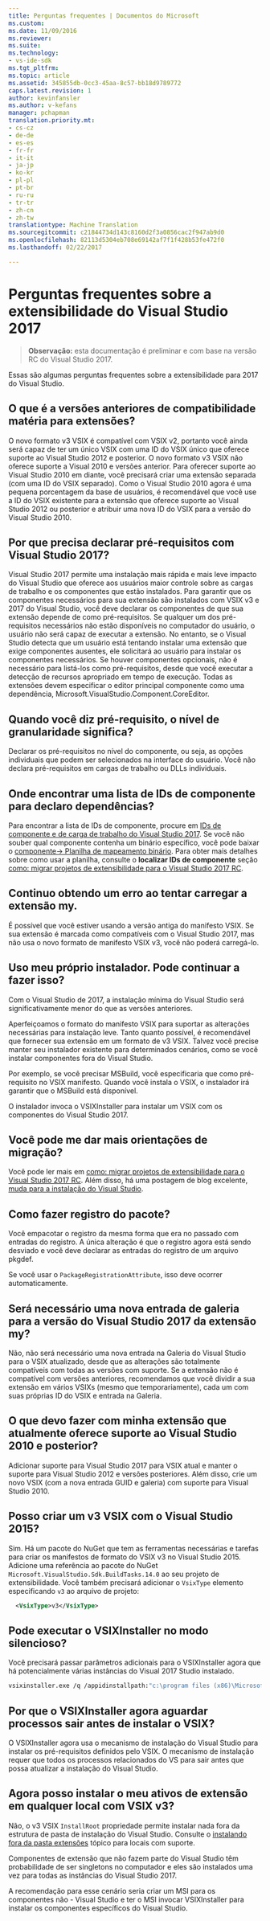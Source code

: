 ```yaml
---
title: Perguntas frequentes | Documentos do Microsoft
ms.custom: 
ms.date: 11/09/2016
ms.reviewer: 
ms.suite: 
ms.technology:
- vs-ide-sdk
ms.tgt_pltfrm: 
ms.topic: article
ms.assetid: 345855db-0cc3-45aa-8c57-bb18d9789772
caps.latest.revision: 1
author: kevinfansler
ms.author: v-kefans
manager: pchapman
translation.priority.mt:
- cs-cz
- de-de
- es-es
- fr-fr
- it-it
- ja-jp
- ko-kr
- pl-pl
- pt-br
- ru-ru
- tr-tr
- zh-cn
- zh-tw
translationtype: Machine Translation
ms.sourcegitcommit: c21844734d143c8160d2f3a0856cac2f947ab9d0
ms.openlocfilehash: 82113d5304eb708e69142af7f1f428b53fe472f0
ms.lasthandoff: 02/22/2017

---
```

# <a name="faq-for-visual-studio-2017-extensibility"></a>Perguntas frequentes sobre a extensibilidade do Visual Studio 2017

>**Observação:** esta documentação é preliminar e com base na versão RC do Visual Studio 2017.

Essas são algumas perguntas frequentes sobre a extensibilidade para 2017 do Visual Studio.

## <a name="what-is-the-backwards-compatibility-story-for-extensions"></a>O que é a versões anteriores de compatibilidade matéria para extensões?

O novo formato v3 VSIX é compatível com VSIX v2, portanto você ainda será capaz de ter um único VSIX com uma ID do VSIX único que oferece suporte ao Visual Studio 2012 e posterior. O novo formato v3 VSIX não oferece suporte a Visual 2010 e versões anterior. Para oferecer suporte ao Visual Studio 2010 em diante, você precisará criar uma extensão separada (com uma ID do VSIX separado). Como o Visual Studio 2010 agora é uma pequena porcentagem da base de usuários, é recomendável que você use a ID do VSIX existente para a extensão que oferece suporte ao Visual Studio 2012 ou posterior e atribuir uma nova ID do VSIX para a versão do Visual Studio 2010.

## <a name="why-do-i-need-to-declare-prerequisites-with-visual-studio-2017"></a>Por que precisa declarar pré-requisitos com Visual Studio 2017?

Visual Studio 2017 permite uma instalação mais rápida e mais leve impacto do Visual Studio que oferece aos usuários maior controle sobre as cargas de trabalho e os componentes que estão instalados. Para garantir que os componentes necessários para sua extensão são instalados com VSIX v3 e 2017 do Visual Studio, você deve declarar os componentes de que sua extensão depende de como pré-requisitos. Se qualquer um dos pré-requisitos necessários não estão disponíveis no computador do usuário, o usuário não será capaz de executar a extensão. No entanto, se o Visual Studio detecta que um usuário está tentando instalar uma extensão que exige componentes ausentes, ele solicitará ao usuário para instalar os componentes necessários. Se houver componentes opcionais, não é necessário para listá-los como pré-requisitos, desde que você executar a detecção de recursos apropriado em tempo de execução. Todas as extensões devem especificar o editor principal componente como uma dependência, Microsoft.VisualStudio.Component.CoreEditor.

## <a name="when-you-say-prerequisite-what-level-of-granularity-do-you-mean"></a>Quando você diz pré-requisito, o nível de granularidade significa?

Declarar os pré-requisitos no nível do componente, ou seja, as opções individuais que podem ser selecionados na interface do usuário. Você não declara pré-requisitos em cargas de trabalho ou DLLs individuais.

## <a name="where-do-i-find-a-list-of-component-ids-so-i-can-declare-dependencies"></a>Onde encontrar uma lista de IDs de componente para declaro dependências?

Para encontrar a lista de IDs de componente, procure em [IDs de componente e de carga de trabalho do Visual Studio 2017](https://aka.ms/vs2017componentIDs). Se você não souber qual componente contenha um binário específico, você pode baixar o [componente-> Planilha de mapeamento binário](https://aka.ms/vs2017componentid-binaries). Para obter mais detalhes sobre como usar a planilha, consulte o **localizar IDs de componente** seção [como: migrar projetos de extensibilidade para o Visual Studio 2017 RC](how-to-migrate-extensibility-projects-to-visual-studio-2017.md).

## <a name="i-keep-getting-an-error-when-i-try-to-upload-my-extension"></a>Continuo obtendo um erro ao tentar carregar a extensão my.

É possível que você estiver usando a versão antiga do manifesto VSIX. Se sua extensão é marcada como compatíveis com o Visual Studio 2017, mas não usa o novo formato de manifesto VSIX v3, você não poderá carregá-lo.

## <a name="i-use-my-own-installer-can-i-continue-to-do-that"></a>Uso meu próprio instalador. Pode continuar a fazer isso?

Com o Visual Studio de 2017, a instalação mínima do Visual Studio será significativamente menor do que as versões anteriores.

Aperfeiçoamos o formato do manifesto VSIX para suportar as alterações necessárias para instalação leve. Tanto quanto possível, é recomendável que fornecer sua extensão em um formato de v3 VSIX. Talvez você precise manter seu instalador existente para determinados cenários, como se você instalar componentes fora do Visual Studio.

Por exemplo, se você precisar MSBuild, você especificaria que como pré-requisito no VSIX manifesto. Quando você instala o VSIX, o instalador irá garantir que o MSBuild está disponível.

O instalador invoca o VSIXInstaller para instalar um VSIX com os componentes do Visual Studio 2017.

## <a name="can-you-give-me-more-migration-guidance"></a>Você pode me dar mais orientações de migração?

Você pode ler mais em [como: migrar projetos de extensibilidade para o Visual Studio 2017 RC](how-to-migrate-extensibility-projects-to-visual-studio-2017.md). Além disso, há uma postagem de blog excelente, [muda para a instalação do Visual Studio](https://blogs.msdn.microsoft.com/heaths/2016/09/15/changes-to-visual-studio-15-setup).

## <a name="how-do-i-do-package-registration"></a>Como fazer registro do pacote?

Você empacotar o registro da mesma forma que era no passado com entradas do registro. A única alteração é que o registro agora está sendo desviado e você deve declarar as entradas do registro de um arquivo pkgdef.

Se você usar o `PackageRegistrationAttribute`, isso deve ocorrer automaticamente.

## <a name="will-i-need-a-new-gallery-entry-for-the-visual-studio-2017-version-of-my-extension"></a>Será necessário uma nova entrada de galeria para a versão do Visual Studio 2017 da extensão my?

Não, não será necessário uma nova entrada na Galeria do Visual Studio para o VSIX atualizado, desde que as alterações são totalmente compatíveis com todas as versões com suporte. Se a extensão não é compatível com versões anteriores, recomendamos que você dividir a sua extensão em vários VSIXs (mesmo que temporariamente), cada um com suas próprias ID do VSIX e entrada na Galeria.

## <a name="what-should-i-do-with-my-extension-that-currently-supports-visual-studio-2010-and-later"></a>O que devo fazer com minha extensão que atualmente oferece suporte ao Visual Studio 2010 e posterior?

Adicionar suporte para Visual Studio 2017 para VSIX atual e manter o suporte para Visual Studio 2012 e versões posteriores. Além disso, crie um novo VSIX (com a nova entrada GUID e galeria) com suporte para Visual Studio 2010.

## <a name="can-i-build-a-vsix-v3-with-visual-studio-2015"></a>Posso criar um v3 VSIX com o Visual Studio 2015?

Sim. Há um pacote do NuGet que tem as ferramentas necessárias e tarefas para criar os manifestos de formato do VSIX v3 no Visual Studio 2015. Adicione uma referência ao pacote do NuGet `Microsoft.VisualStudio.Sdk.BuildTasks.14.0` ao seu projeto de extensibilidade. Você também precisará adicionar o `VsixType` elemento especificando `v3` ao arquivo de projeto:

```xml
  <VsixType>v3</VsixType>
```

## <a name="can-i-run-the-vsixinstaller-in-quiet-mode"></a>Pode executar o VSIXInstaller no modo silencioso?

Você precisará passar parâmetros adicionais para o VSIXInstaller agora que há potencialmente várias instâncias do Visual 2017 Studio instalado.

```bash
vsixinstaller.exe /q /appidinstallpath:"c:\program files (x86)\Microsoft Visual Studio\2017\Enterprise\Common7\IDE\devenv.exe" /appidname:"Visual Studio" /logFile:<path to log file> /skuName:Enterprise /skuVersion:15.0.25810.0 "KendoUI.Mvc.VSPackage.vsix"
```

## <a name="why-does-the-vsixinstaller-now-wait-for-processes-to-exit-before-installing-the-vsix"></a>Por que o VSIXInstaller agora aguardar processos sair antes de instalar o VSIX?

O VSIXInstaller agora usa o mecanismo de instalação do Visual Studio para instalar os pré-requisitos definidos pelo VSIX. O mecanismo de instalação requer que todos os processos relacionados do VS para sair antes que possa atualizar a instalação do Visual Studio.

## <a name="can-i-now-install-my-extension-assets-to-any-location-with-vsix-v3"></a>Agora posso instalar o meu ativos de extensão em qualquer local com VSIX v3?

Não, o v3 VSIX `InstallRoot` propriedade permite instalar nada fora da estrutura de pasta de instalação do Visual Studio. Consulte o [instalando fora da pasta extensões](set-install-root.md) tópico para locais com suporte. 

Componentes de extensão que não fazem parte do Visual Studio têm probabilidade de ser singletons no computador e eles são instalados uma vez para todas as instâncias do Visual Studio 2017.

A recomendação para esse cenário seria criar um MSI para os componentes não - Visual Studio e ter o MSI invocar VSIXInstaller para instalar os componentes específicos do Visual Studio.
